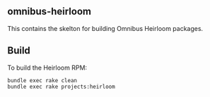 ## omnibus-heirloom

This contains the skelton for building Omnibus Heirloom packages.

## Build

To build the Heirloom RPM:

    bundle exec rake clean
    bundle exec rake projects:heirloom
